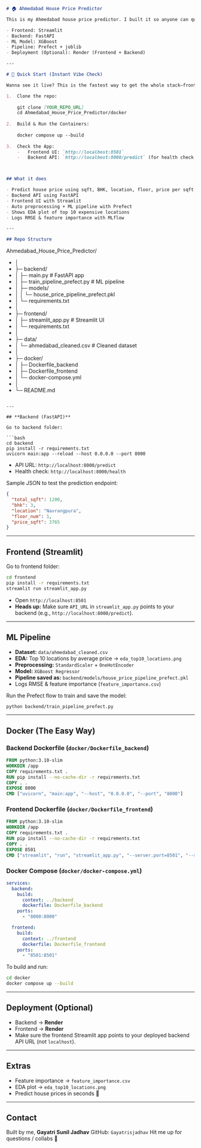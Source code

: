 
````markdown
# 🏠 Ahmedabad House Price Predictor

This is my Ahmedabad house price predictor. I built it so anyone can quickly predict house prices using a simple web app. 💻⚡

- Frontend: Streamlit
- Backend: FastAPI
- ML Model: XGBoost
- Pipeline: Prefect + joblib
- Deployment (Optional): Render (Frontend + Backend)

---

# 🚀 Quick Start (Instant Vibe Check)

Wanna see it live? This is the fastest way to get the whole stack—frontend and backend—running on your machine with **Docker**.

1.  Clone the repo:
    
    git clone [YOUR_REPO_URL]
    cd Ahmedabad_House_Price_Predictor/docker
    
2.  Build & Run the Containers:
    
    docker compose up --build
  
3.  Check the App:
    -   Frontend UI: `http://localhost:8501`
    -   Backend API: `http://localhost:8000/predict` (for health check: `http://localhost:8000/health`)



## What it does

- Predict house price using sqft, BHK, location, floor, price per sqft
- Backend API using FastAPI
- Frontend UI with Streamlit
- Auto preprocessing + ML pipeline with Prefect
- Shows EDA plot of top 10 expensive locations
- Logs RMSE & feature importance with MLflow

---

## Repo Structure

````

Ahmedabad\_House\_Price\_Predictor/
- │
- ├─ backend/
- │   ├─ main.py                   \# FastAPI app
- │   ├─ train\_pipeline\_prefect.py \# ML pipeline
- │   ├─ models/
- │   │    └─ house\_price\_pipeline\_prefect.pkl
- │   └─ requirements.txt
- │
- ├─ frontend/
- │   ├─ streamlit\_app.py          \# Streamlit UI
- │   └─ requirements.txt
- │
- ├─ data/
- │   └─ ahmedabad\_cleaned.csv     \# Cleaned dataset
- │
- ├─ docker/
- │   ├─ Dockerfile\_backend
- │   ├─ Dockerfile\_frontend
- │   └─ docker-compose.yml
- │
- └─ README.md

````

---

## **Backend (FastAPI)**

Go to backend folder:

```bash
cd backend
pip install -r requirements.txt
uvicorn main:app --reload --host 0.0.0.0 --port 8000
````

  - API URL: `http://localhost:8000/predict`
  - Health check: `http://localhost:8000/health`

Sample JSON to test the prediction endpoint:

```json
{
  "total_sqft": 1200,
  "bhk": 3,
  "location": "Navrangpura",
  "floor_num": 1,
  "price_sqft": 3765
}
```

-----

## **Frontend (Streamlit)**

Go to frontend folder:

```bash
cd frontend
pip install -r requirements.txt
streamlit run streamlit_app.py
```

  - Open `http://localhost:8501`
  - **Heads up:** Make sure `API_URL` in `streamlit_app.py` points to your backend (e.g., `http://localhost:8000/predict`).

-----

## **ML Pipeline**

  - **Dataset:** `data/ahmedabad_cleaned.csv`
  - **EDA:** Top 10 locations by average price $\rightarrow$ `eda_top10_locations.png`
  - **Preprocessing:** `StandardScaler` + `OneHotEncoder`
  - **Model:** `XGBoost Regressor`
  - **Pipeline saved as:** `backend/models/house_price_pipeline_prefect.pkl`
  - Logs RMSE & feature importance (`feature_importance.csv`)

Run the Prefect flow to train and save the model:

```bash
python backend/train_pipeline_prefect.py
```

-----

## **Docker (The Easy Way)**

### Backend Dockerfile (`docker/Dockerfile_backend`)

```dockerfile
FROM python:3.10-slim
WORKDIR /app
COPY requirements.txt .
RUN pip install --no-cache-dir -r requirements.txt
COPY . .
EXPOSE 8000
CMD ["uvicorn", "main:app", "--host", "0.0.0.0", "--port", "8000"]
```

### Frontend Dockerfile (`docker/Dockerfile_frontend`)

```dockerfile
FROM python:3.10-slim
WORKDIR /app
COPY requirements.txt .
RUN pip install --no-cache-dir -r requirements.txt
COPY . .
EXPOSE 8501
CMD ["streamlit", "run", "streamlit_app.py", "--server.port=8501", "--server.address=0.0.0.0"]
```

### Docker Compose (`docker/docker-compose.yml`)

```yaml
services:
  backend:
    build:
      context: ../backend
      dockerfile: Dockerfile_backend
    ports:
      - "8000:8000"

  frontend:
    build:
      context: ../frontend
      dockerfile: Dockerfile_frontend
    ports:
      - "8501:8501"
```

To build and run:

```bash
cd docker
docker compose up --build
```

-----

## **Deployment** (Optional)

  - Backend $\rightarrow$ **Render**
  - Frontend $\rightarrow$ **Render**
  - Make sure the frontend Streamlit app points to your deployed backend API URL (not `localhost`).

-----

## **Extras**

  - Feature importance $\rightarrow$ `feature_importance.csv`
  - EDA plot $\rightarrow$ `eda_top10_locations.png`
  - Predict house prices in seconds 💸

-----

## **Contact**

Built by me, **Gayatri Sunil Jadhav**
GitHub: `Gayatrisjadhav`
Hit me up for questions / collabs 🚀

```
```
